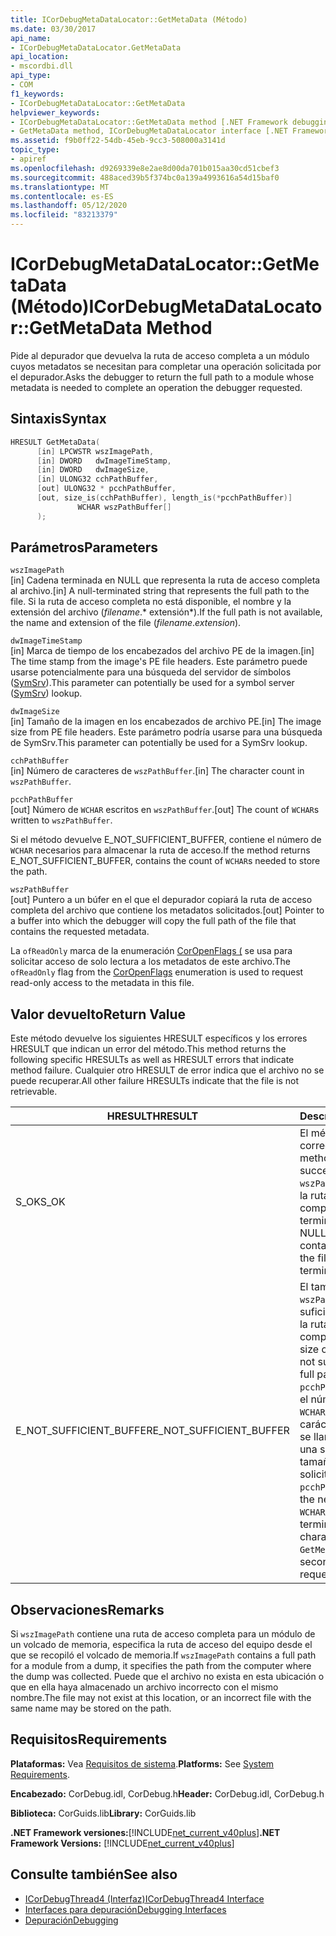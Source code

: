 ```yaml
---
title: ICorDebugMetaDataLocator::GetMetaData (Método)
ms.date: 03/30/2017
api_name:
- ICorDebugMetaDataLocator.GetMetaData
api_location:
- mscordbi.dll
api_type:
- COM
f1_keywords:
- ICorDebugMetaDataLocator::GetMetaData
helpviewer_keywords:
- ICorDebugMetaDataLocator::GetMetaData method [.NET Framework debugging]
- GetMetaData method, ICorDebugMetaDataLocator interface [.NET Framework debugging]
ms.assetid: f9b0ff22-54db-45eb-9cc3-508000a3141d
topic_type:
- apiref
ms.openlocfilehash: d9269339e8e2ae8d00da701b015aa30cd51cbef3
ms.sourcegitcommit: 488aced39b5f374bc0a139a4993616a54d15baf0
ms.translationtype: MT
ms.contentlocale: es-ES
ms.lasthandoff: 05/12/2020
ms.locfileid: "83213379"
---
```

# <a name="icordebugmetadatalocatorgetmetadata-method"></a><span data-ttu-id="14cc2-102">ICorDebugMetaDataLocator::GetMetaData (Método)</span><span class="sxs-lookup"><span data-stu-id="14cc2-102">ICorDebugMetaDataLocator::GetMetaData Method</span></span>
<span data-ttu-id="14cc2-103">Pide al depurador que devuelva la ruta de acceso completa a un módulo cuyos metadatos se necesitan para completar una operación solicitada por el depurador.</span><span class="sxs-lookup"><span data-stu-id="14cc2-103">Asks the debugger to return the full path to a module whose metadata is needed to complete an operation the debugger requested.</span></span>  
  
## <a name="syntax"></a><span data-ttu-id="14cc2-104">Sintaxis</span><span class="sxs-lookup"><span data-stu-id="14cc2-104">Syntax</span></span>  
  
```cpp  
HRESULT GetMetaData(  
      [in] LPCWSTR wszImagePath,  
      [in] DWORD   dwImageTimeStamp,  
      [in] DWORD   dwImageSize,  
      [in] ULONG32 cchPathBuffer,  
      [out] ULONG32 * pcchPathBuffer,  
      [out, size_is(cchPathBuffer), length_is(*pcchPathBuffer)]  
               WCHAR wszPathBuffer[]  
      );  
```  
  
## <a name="parameters"></a><span data-ttu-id="14cc2-105">Parámetros</span><span class="sxs-lookup"><span data-stu-id="14cc2-105">Parameters</span></span>  
 `wszImagePath`  
 <span data-ttu-id="14cc2-106">[in] Cadena terminada en NULL que representa la ruta de acceso completa al archivo.</span><span class="sxs-lookup"><span data-stu-id="14cc2-106">[in] A null-terminated string that represents the full path to the file.</span></span> <span data-ttu-id="14cc2-107">Si la ruta de acceso completa no está disponible, el nombre y la extensión del archivo (*filename*.\* extensión\*).</span><span class="sxs-lookup"><span data-stu-id="14cc2-107">If the full path is not available, the name and extension of the file (*filename*.*extension*).</span></span>  
  
 `dwImageTimeStamp`  
 <span data-ttu-id="14cc2-108">[in] Marca de tiempo de los encabezados del archivo PE de la imagen.</span><span class="sxs-lookup"><span data-stu-id="14cc2-108">[in] The time stamp from the image's PE file headers.</span></span> <span data-ttu-id="14cc2-109">Este parámetro puede usarse potencialmente para una búsqueda del servidor de símbolos ([SymSrv](/windows/desktop/debug/using-symsrv)).</span><span class="sxs-lookup"><span data-stu-id="14cc2-109">This parameter can potentially be used for a symbol server ([SymSrv](/windows/desktop/debug/using-symsrv)) lookup.</span></span>  
  
 `dwImageSize`  
 <span data-ttu-id="14cc2-110">[in] Tamaño de la imagen en los encabezados de archivo PE.</span><span class="sxs-lookup"><span data-stu-id="14cc2-110">[in] The image size from PE file headers.</span></span> <span data-ttu-id="14cc2-111">Este parámetro podría usarse para una búsqueda de SymSrv.</span><span class="sxs-lookup"><span data-stu-id="14cc2-111">This parameter can potentially be used for a SymSrv lookup.</span></span>  
  
 `cchPathBuffer`  
 <span data-ttu-id="14cc2-112">[in] Número de caracteres de `wszPathBuffer`.</span><span class="sxs-lookup"><span data-stu-id="14cc2-112">[in] The character count in `wszPathBuffer`.</span></span>  
  
 `pcchPathBuffer`  
 <span data-ttu-id="14cc2-113">[out] Número de `WCHAR` escritos en `wszPathBuffer`.</span><span class="sxs-lookup"><span data-stu-id="14cc2-113">[out] The count of `WCHAR`s written to `wszPathBuffer`.</span></span>  
  
 <span data-ttu-id="14cc2-114">Si el método devuelve E_NOT_SUFFICIENT_BUFFER, contiene el número de `WCHAR` necesarios para almacenar la ruta de acceso.</span><span class="sxs-lookup"><span data-stu-id="14cc2-114">If the method returns E_NOT_SUFFICIENT_BUFFER, contains the count of `WCHAR`s needed to store the path.</span></span>  
  
 `wszPathBuffer`  
 <span data-ttu-id="14cc2-115">[out] Puntero a un búfer en el que el depurador copiará la ruta de acceso completa del archivo que contiene los metadatos solicitados.</span><span class="sxs-lookup"><span data-stu-id="14cc2-115">[out] Pointer to a buffer into which the debugger will copy the full path of the file that contains the requested metadata.</span></span>  
  
 <span data-ttu-id="14cc2-116">La `ofReadOnly` marca de la enumeración [CorOpenFlags (](../metadata/coropenflags-enumeration.md) se usa para solicitar acceso de solo lectura a los metadatos de este archivo.</span><span class="sxs-lookup"><span data-stu-id="14cc2-116">The `ofReadOnly` flag from the [CorOpenFlags](../metadata/coropenflags-enumeration.md) enumeration is used to request read-only access to the metadata in this file.</span></span>  
  
## <a name="return-value"></a><span data-ttu-id="14cc2-117">Valor devuelto</span><span class="sxs-lookup"><span data-stu-id="14cc2-117">Return Value</span></span>  
 <span data-ttu-id="14cc2-118">Este método devuelve los siguientes HRESULT específicos y los errores HRESULT que indican un error del método.</span><span class="sxs-lookup"><span data-stu-id="14cc2-118">This method returns the following specific HRESULTs as well as HRESULT errors that indicate method failure.</span></span> <span data-ttu-id="14cc2-119">Cualquier otro HRESULT de error indica que el archivo no se puede recuperar.</span><span class="sxs-lookup"><span data-stu-id="14cc2-119">All other failure HRESULTs indicate that the file is not retrievable.</span></span>  
  
|<span data-ttu-id="14cc2-120">HRESULT</span><span class="sxs-lookup"><span data-stu-id="14cc2-120">HRESULT</span></span>|<span data-ttu-id="14cc2-121">Descripción</span><span class="sxs-lookup"><span data-stu-id="14cc2-121">Description</span></span>|  
|-------------|-----------------|  
|<span data-ttu-id="14cc2-122">S_OK</span><span class="sxs-lookup"><span data-stu-id="14cc2-122">S_OK</span></span>|<span data-ttu-id="14cc2-123">El método se completó correctamente.</span><span class="sxs-lookup"><span data-stu-id="14cc2-123">The method completed successfully.</span></span> <span data-ttu-id="14cc2-124">`wszPathBuffer` contiene la ruta de acceso completa al archivo y termina en NULL.</span><span class="sxs-lookup"><span data-stu-id="14cc2-124">`wszPathBuffer` contains the full path to the file and is null-terminated.</span></span>|  
|<span data-ttu-id="14cc2-125">E_NOT_SUFFICIENT_BUFFER</span><span class="sxs-lookup"><span data-stu-id="14cc2-125">E_NOT_SUFFICIENT_BUFFER</span></span>|<span data-ttu-id="14cc2-126">El tamaño actual de `wszPathBuffer` no es suficiente para contener la ruta de acceso completa.</span><span class="sxs-lookup"><span data-stu-id="14cc2-126">The current size of `wszPathBuffer` is not sufficient to hold the full path.</span></span> <span data-ttu-id="14cc2-127">En este caso, `pcchPathBuffer` contiene el número necesario de `WCHAR`, incluido el carácter NULL final, y se llama a `GetMetaData` una segunda vez con el tamaño de búfer solicitado.</span><span class="sxs-lookup"><span data-stu-id="14cc2-127">In this case, `pcchPathBuffer` contains the needed count of `WCHAR`s, including the terminating null character, and `GetMetaData` is called a second time with the requested buffer size.</span></span>|  
  
## <a name="remarks"></a><span data-ttu-id="14cc2-128">Observaciones</span><span class="sxs-lookup"><span data-stu-id="14cc2-128">Remarks</span></span>  
 <span data-ttu-id="14cc2-129">Si `wszImagePath` contiene una ruta de acceso completa para un módulo de un volcado de memoria, especifica la ruta de acceso del equipo desde el que se recopiló el volcado de memoria.</span><span class="sxs-lookup"><span data-stu-id="14cc2-129">If `wszImagePath` contains a full path for a module from a dump, it specifies the path from the computer where the dump was collected.</span></span> <span data-ttu-id="14cc2-130">Puede que el archivo no exista en esta ubicación o que en ella haya almacenado un archivo incorrecto con el mismo nombre.</span><span class="sxs-lookup"><span data-stu-id="14cc2-130">The file may not exist at this location, or an incorrect file with the same name may be stored on the path.</span></span>  
  
## <a name="requirements"></a><span data-ttu-id="14cc2-131">Requisitos</span><span class="sxs-lookup"><span data-stu-id="14cc2-131">Requirements</span></span>  
 <span data-ttu-id="14cc2-132">**Plataformas:** Vea [Requisitos de sistema](../../get-started/system-requirements.md).</span><span class="sxs-lookup"><span data-stu-id="14cc2-132">**Platforms:** See [System Requirements](../../get-started/system-requirements.md).</span></span>  
  
 <span data-ttu-id="14cc2-133">**Encabezado:** CorDebug.idl, CorDebug.h</span><span class="sxs-lookup"><span data-stu-id="14cc2-133">**Header:** CorDebug.idl, CorDebug.h</span></span>  
  
 <span data-ttu-id="14cc2-134">**Biblioteca:** CorGuids.lib</span><span class="sxs-lookup"><span data-stu-id="14cc2-134">**Library:** CorGuids.lib</span></span>  
  
 <span data-ttu-id="14cc2-135">**.NET Framework versiones:**[!INCLUDE[net_current_v40plus](../../../../includes/net-current-v40plus-md.md)]</span><span class="sxs-lookup"><span data-stu-id="14cc2-135">**.NET Framework Versions:** [!INCLUDE[net_current_v40plus](../../../../includes/net-current-v40plus-md.md)]</span></span>  
  
## <a name="see-also"></a><span data-ttu-id="14cc2-136">Consulte también</span><span class="sxs-lookup"><span data-stu-id="14cc2-136">See also</span></span>

- [<span data-ttu-id="14cc2-137">ICorDebugThread4 (Interfaz)</span><span class="sxs-lookup"><span data-stu-id="14cc2-137">ICorDebugThread4 Interface</span></span>](icordebugthread4-interface.md)
- [<span data-ttu-id="14cc2-138">Interfaces para depuración</span><span class="sxs-lookup"><span data-stu-id="14cc2-138">Debugging Interfaces</span></span>](debugging-interfaces.md)
- [<span data-ttu-id="14cc2-139">Depuración</span><span class="sxs-lookup"><span data-stu-id="14cc2-139">Debugging</span></span>](index.md)
